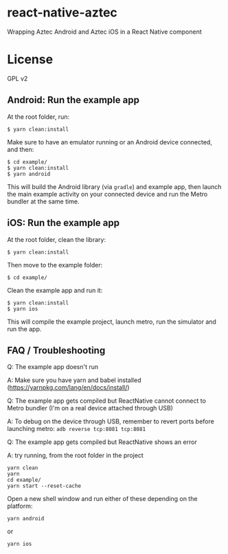 # react-native-aztec

Wrapping Aztec Android and Aztec iOS in a React Native component

# License

GPL v2

## Android: Run the example app

At the root folder, run:
```
$ yarn clean:install
```

Make sure to have an emulator running or an Android device connected, and then:

```
$ cd example/
$ yarn clean:install
$ yarn android
```

This will build the Android library (via `gradle`) and example app, then launch the main example activity on your connected device and run the Metro bundler at the same time.

## iOS: Run the example app

At the root folder, clean the library:
```
$ yarn clean:install
```

Then move to the example folder:
```
$ cd example/
```

Clean the example app and run it:
```
$ yarn clean:install
$ yarn ios
```

This will compile the example project, launch metro, run the simulator and run the app.

## FAQ / Troubleshooting

Q: The example app doesn't run

A: Make sure you have yarn and babel installed (https://yarnpkg.com/lang/en/docs/install/)


Q: The example app gets compiled but ReactNative cannot connect to Metro bundler (I'm on a real device attached through USB)

A: To debug on the device through USB, remember to revert ports before launching metro:
`adb reverse tcp:8081 tcp:8081`


Q: The example app gets compiled but ReactNative shows an error 

A: try running, from the root folder in the project
```
yarn clean
yarn
cd example/
yarn start --reset-cache
```

Open a new shell window and run either of these depending on the platform:

```
yarn android

```

or

```
yarn ios
```

